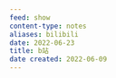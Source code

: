 ```yaml
---
feed: show
content-type: notes
aliases: bilibili
date: 2022-06-23
title: b站
date created: 2022-06-09
---
```

